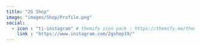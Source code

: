 ```yaml
---
title: "2G Shop"
image: "images/Shop/Profile.png"
social:
  - icon : "ti-instagram" # themify icon pack : https://themify.me/themify-icons
    link : "https://www.instagram.com/2gshop19/"
---
```


